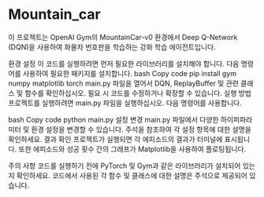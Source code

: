 # Mountain_car
이 프로젝트는 OpenAI Gym의 MountainCar-v0 환경에서 Deep Q-Network (DQN)을 사용하여 화물차 번호판을 학습하는 강화 학습 에이전트입니다.

환경 설정
이 코드를 실행하려면 먼저 필요한 라이브러리를 설치해야 합니다. 다음 명령어를 사용하여 필요한 패키지를 설치합니다.
bash
Copy code
pip install gym numpy matplotlib torch
main.py 파일을 열어서 DQN, ReplayBuffer 및 관련 클래스 및 함수를 확인하십시오. 필요 시 코드를 수정하거나 확장할 수 있습니다.
실행 방법
프로젝트를 실행하려면 main.py 파일을 실행하십시오. 다음 명령어를 사용합니다.

bash
Copy code
python main.py
설정 변경
main.py 파일에서 다양한 하이퍼파라미터 및 환경 설정을 변경할 수 있습니다. 주석을 참조하여 각 설정 항목에 대한 설명을 확인하세요.
결과 확인
프로젝트가 실행되면 각 에피소드의 결과가 터미널에 표시됩니다. 또한 에피소드와 성공 횟수 간의 그래프가 Matplotlib을 사용하여 플로팅됩니다.

주의 사항
코드를 실행하기 전에 PyTorch 및 Gym과 같은 라이브러리가 설치되어 있는지 확인하세요.
코드에서 사용된 각 함수 및 클래스에 대한 설명은 주석으로 제공되어 있습니다.
